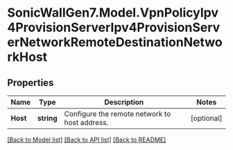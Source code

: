 # SonicWallGen7.Model.VpnPolicyIpv4ProvisionServerIpv4ProvisionServerNetworkRemoteDestinationNetworkHost

## Properties

Name | Type | Description | Notes
------------ | ------------- | ------------- | -------------
**Host** | **string** | Configure the remote network to host address. | [optional] 

[[Back to Model list]](../README.md#documentation-for-models) [[Back to API list]](../README.md#documentation-for-api-endpoints) [[Back to README]](../README.md)

